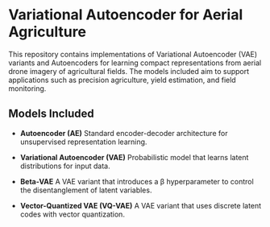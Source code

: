 # Variational Autoencoder for Aerial Agriculture

This repository contains implementations of Variational Autoencoder (VAE) variants and Autoencoders for learning compact representations from aerial drone imagery of agricultural fields. The models included aim to support applications such as precision agriculture, yield estimation, and field monitoring.

## Models Included
- **Autoencoder (AE)**
Standard encoder-decoder architecture for unsupervised representation learning.

- **Variational Autoencoder (VAE)**
Probabilistic model that learns latent distributions for input data.

- **Beta-VAE**
A VAE variant that introduces a β hyperparameter to control the disentanglement of latent variables.

- **Vector-Quantized VAE (VQ-VAE)**
A VAE variant that uses discrete latent codes with vector quantization.
